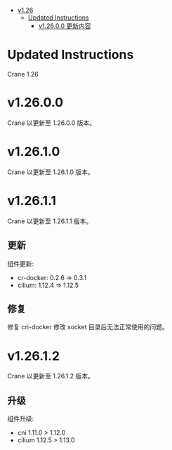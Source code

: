 - [v1.26](#v126)
  - [Updated Instructions](#updated-instructions)
    - [v1.26.0.0 更新内容](#v12600)

# Updated Instructions

Crane 1.26

# v1.26.0.0

Crane 以更新至 1.26.0.0 版本。

# v1.26.1.0

Crane 以更新至 1.26.1.0 版本。

# v1.26.1.1

Crane 以更新至 1.26.1.1 版本。

## 更新

组件更新:
  * cr-docker: 0.2.6 => 0.3.1
  * cilium: 1.12.4 => 1.12.5

## 修复

修复 cri-docker 修改 socket 目录后无法正常使用的问题。

# v1.26.1.2

Crane 以更新至 1.26.1.2 版本。

## 升级

组件升级:
  * cni 1.11.0 > 1.12.0
  * cilium 1.12.5 > 1.13.0